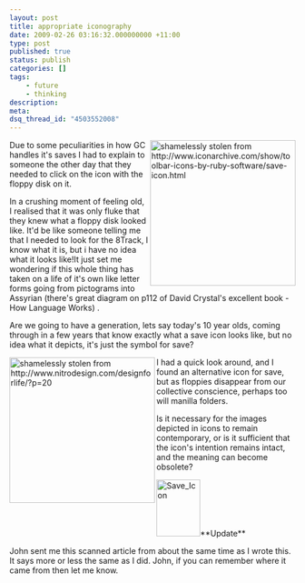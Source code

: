```yaml
---
layout: post
title: appropriate iconography
date: 2009-02-26 03:16:32.000000000 +11:00
type: post
published: true
status: publish
categories: []
tags:
    - future
    - thinking
description:
meta:
dsq_thread_id: "4503552008"
---
```


<p><img src="{{ site.baseurl }}/assets/save-256x256.png" alt="shamelessly stolen from http://www.iconarchive.com/show/toolbar-icons-by-ruby-software/save-icon.html" width="256" align="right" />Due to some peculiarities in how GC handles it's saves I had to explain to someone the other day that they needed to click on the icon with the floppy disk on it.</p>
<p>In a crushing moment of feeling old, I realised that it was only fluke that they knew what a floppy disk looked like. It'd be like someone telling me that I needed to look for the 8Track, I know what it is, but i have no idea what it looks like!It just set me wondering if this whole thing has taken on a life of it's own like letter forms going from pictograms into Assyrian (there's great diagram on p112 of David Crystal's excellent book - How Language Works) .</p>
<p>Are we going to have a generation, lets say today's 10 year olds, coming through in a few years that know exactly what a save icon looks like, but no idea what it depicts, it's just the symbol for save?</p>
<p><img src="{{ site.baseurl }}/assets/bigfolder.png" alt="shamelessly stolen from http://www.nitrodesign.com/designforlife/?p=20" width="256" align="left" />I had a  quick look around, and I found an alternative icon for save, but as floppies disappear from our collective conscience, perhaps too will manilla folders.</p>
<p>Is it necessary for the images depicted in icons to remain contemporary, or is it sufficient that the icon's intention remains intact, and the meaning can become obsolete?</p>
<p><a title="Save_Icon by notionparallax, on Flickr" href="http://www.flickr.com/photos/95698107@N00/3568958652/"><img class="alignleft" src="{{ site.baseurl }}/assets/3568958652_4ac70ce408_t.jpg" alt="Save_Icon" width="77" height="100" /></a>**Update**</p>
<p>John sent me this scanned article from about the same time as I wrote this. It says more or less the same as I did. John, if you can remember where it came from then let me know.</p>
